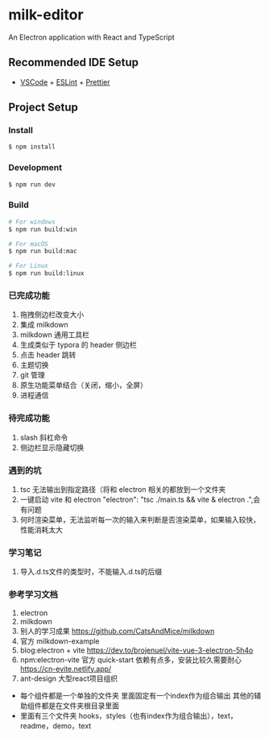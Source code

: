 # milk-editor

An Electron application with React and TypeScript

## Recommended IDE Setup

- [VSCode](https://code.visualstudio.com/) + [ESLint](https://marketplace.visualstudio.com/items?itemName=dbaeumer.vscode-eslint) + [Prettier](https://marketplace.visualstudio.com/items?itemName=esbenp.prettier-vscode)

## Project Setup

### Install

```bash
$ npm install
```

### Development

```bash
$ npm run dev
```

### Build

```bash
# For windows
$ npm run build:win

# For macOS
$ npm run build:mac

# For Linux
$ npm run build:linux
```

### 已完成功能

1. 拖拽侧边栏改变大小
2. 集成 milkdown
3. milkdown 通用工具栏
4. 生成类似于 typora 的 header 侧边栏
5. 点击 header 跳转
6. 主题切换
7. git 管理
8. 原生功能菜单结合（关闭，缩小，全屏）
9. 进程通信
### 待完成功能

1. slash 斜杠命令
2. 侧边栏显示隐藏切换

### 遇到的坑

1. tsc 无法输出到指定路径（将和 electron 相关的都放到一个文件夹
2. 一键启动 vite 和 electron
   "electron": "tsc ./main.ts && vite & electron .",会有问题
3. 何时渲染菜单，无法监听每一次的输入来判断是否渲染菜单，如果输入较快，性能消耗太大
### 学习笔记
1. 导入.d.ts文件的类型时，不能输入.d.ts的后缀
### 参考学习文档

1. electron
2. milkdown
3. 别人的学习成果
https://github.com/CatsAndMice/milkdown
4. 官方 milkdown-example
5. blog:electron + vite
   https://dev.to/brojenuel/vite-vue-3-electron-5h4o
6. npm:electron-vite
   官方 quick-start 依赖有点多，安装比较久需要耐心
   https://cn-evite.netlify.app/
7. ant-design 大型react项目组织
- 每个组件都是一个单独的文件夹
里面固定有一个index作为组合输出
其他的辅助组件都是在文件夹根目录里面
- 里面有三个文件夹
hooks，styles（也有index作为组合输出），text，readme，demo，text

